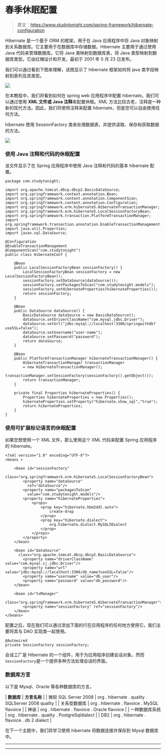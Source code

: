 # 春季休眠配置

> 原文：<https://www.studytonight.com/spring-framework/hibernate-configuration>

Hibernate 是一个基于 ORM 的框架，用于在 Java 应用程序中将 Java 对象映射到关系数据库。它主要用于在数据库中存储数据。Hibernate 主要用于通过使用 Java 代码来管理数据库。它将 Java 类映射到数据库表，将 Java 类型映射到数据库类型。它由红帽设计和开发，最初于 2001 年 5 月 23 日发布。

我们可以通过看到下图来理解，该图显示了 hibernate 框架如何将 java 类字段映射到表列及其类型。

![](../Images/5bc8c2c4d0746184fff0f05130934caf.png)

在本教程中，我们将看到如何在 spring web 应用程序中配置 hibernate。我们可以通过使用 **XML 文件或 Java 注释**来配置休眠。XML 方法比较古老，注释是一种新的现代方法。因此，我们将使用注释来配置 hibernate，但是您可以自由使用任何方法。

hibernate 使用 SessionFactory 类来处理数据表，并提供读取、保存和获取数据的方法。

![](../Images/a126abc7c6fe330723aa25837bcf1419.png)

### 使用 Java 注释和代码的休眠配置

该文件显示了在 Spring 应用程序中使用 Java 注释和代码的基本 hibernate 配置。

```
package com.studytonight;

import org.apache.tomcat.dbcp.dbcp2.BasicDataSource;
import org.springframework.context.annotation.Bean;
import org.springframework.context.annotation.ComponentScan;
import org.springframework.context.annotation.Configuration;
import org.springframework.orm.hibernate5.HibernateTransactionManager;
import org.springframework.orm.hibernate5.LocalSessionFactoryBean;
import org.springframework.transaction.PlatformTransactionManager;
import org.springframework.transaction.annotation.EnableTransactionManagement;
import java.util.Properties;
import javax.sql.DataSource;

@Configuration
@EnableTransactionManagement
@ComponentScan("com.studytonight") 
public class HibernateConf {

	@Bean
	public LocalSessionFactoryBean sessionFactory() {
		LocalSessionFactoryBean sessionFactory = new LocalSessionFactoryBean();
		sessionFactory.setDataSource(dataSource());
		sessionFactory.setPackagesToScan("com.studytonight.models");
		sessionFactory.setHibernateProperties(hibernateProperties());
		return sessionFactory;
	}

	@Bean
	public DataSource dataSource() {
		BasicDataSource dataSource = new BasicDataSource();
		dataSource.setDriverClassName("com.mysql.jdbc.Driver");
		dataSource.setUrl("jdbc:mysql://localhost:3306/springwithdb?useSSL=false");
		dataSource.setUsername("user-name");
		dataSource.setPassword("password");
		return dataSource;
	}

	@Bean
	public PlatformTransactionManager hibernateTransactionManager() {
		HibernateTransactionManager transactionManager
		= new HibernateTransactionManager();
		transactionManager.setSessionFactory(sessionFactory().getObject());
		return transactionManager;
	}

	private final Properties hibernateProperties() {
		Properties hibernateProperties = new Properties();
		hibernateProperties.setProperty("hibernate.show_sql","true");
		return hibernateProperties;
	}
}
```

### 使用可扩展标记语言的休眠配置

如果您想使用一个 XML 文件，那么使用这个 XML 代码来配置 Spring 应用程序的 hibernate。

```
<?xml version="1.0" encoding="UTF-8"?>
<beans >

    <bean id="sessionFactory" 
      class="org.springframework.orm.hibernate5.LocalSessionFactoryBean">
        <property name="dataSource" 
          ref="dataSource"/>
        <property name="packagesToScan" 
          value="com.studytonight.models"/>
        <property name="hibernateProperties">
            <props>
                <prop key="hibernate.hbm2ddl.auto">
                    create-drop
                </prop>
                <prop key="hibernate.dialect">
                    org.hibernate.dialect.MySQL5Dialect
                </prop>
            </props>
        </property>
    </bean>

    <bean id="dataSource" 
      class="org.apache.tomcat.dbcp.dbcp2.BasicDataSource">
        <property name="driverClassName" value="com.mysql.cj.jdbc.Driver"/>
        <property name="url" value="jdbc:mysql://localhost:3306/db_name?useSSL=false"/>
        <property name="username" value="db_user"/>
        <property name="password" value="db_password"/>
    </bean>

    <bean id="txManager" 
      class="org.springframework.orm.hibernate5.HibernateTransactionManager">
        <property name="sessionFactory" ref="sessionFactory"/>
    </bean>
</beans>
```

配置之后，现在我们可以通过添加下面的行在应用程序的任何地方使用它。我们主要将其与 DAO 实现类一起使用。

```
@Autowired
private SessionFactory sessionFactory;
```

会话工厂是 Hibernate 的一个组件，用于为应用程序创建会话对象。然而`SessionFactory`是一个提供多种方法处理会话的界面。

### 数据库方言

以下是 Mysql、Oracle 等各种数据库的方言。

| **数据库** | **方言名称** |
| 微软 SQL Server 2008 | org . hibernate . quality . SQLServer 2008 quality |
| 关系型数据库 | org . hibernate . flavoice . MySQL flavoice |
| 神谕 | org . hibernate . flavoice . Oracle flavoice |
| 一种数据库系统 | org . hibernate . quality . PostgreSqldialect |
| DB2 | org . hibernate . flavoice . db 2 dialect |

在下一个主题中，我们将学习使用 hibernate 将数据连接并保存到 Mysql 数据库中。

* * *

* * *